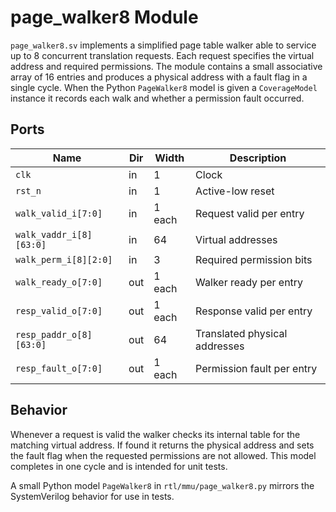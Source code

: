 # page_walker8 Module

`page_walker8.sv` implements a simplified page table walker able to service up to
8 concurrent translation requests. Each request specifies the virtual address and
required permissions. The module contains a small associative array of 16
entries and produces a physical address with a fault flag in a single cycle.
When the Python ``PageWalker8`` model is given a ``CoverageModel`` instance it
records each walk and whether a permission fault occurred.

## Ports

| Name | Dir | Width | Description |
|------|-----|-------|-------------|
| `clk` | in | 1 | Clock |
| `rst_n` | in | 1 | Active-low reset |
| `walk_valid_i[7:0]` | in | 1 each | Request valid per entry |
| `walk_vaddr_i[8][63:0]` | in | 64 | Virtual addresses |
| `walk_perm_i[8][2:0]` | in | 3 | Required permission bits |
| `walk_ready_o[7:0]` | out | 1 each | Walker ready per entry |
| `resp_valid_o[7:0]` | out | 1 each | Response valid per entry |
| `resp_paddr_o[8][63:0]` | out | 64 | Translated physical addresses |
| `resp_fault_o[7:0]` | out | 1 each | Permission fault per entry |

## Behavior

Whenever a request is valid the walker checks its internal table for the
matching virtual address. If found it returns the physical address and sets the
fault flag when the requested permissions are not allowed. This model completes
in one cycle and is intended for unit tests.

A small Python model `PageWalker8` in `rtl/mmu/page_walker8.py` mirrors the
SystemVerilog behavior for use in tests.
